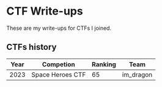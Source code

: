 # CTF Write-ups

These are my write-ups for CTFs I joined.

## CTFs history
| Year | Competion | Ranking | Team |
| ---- | --------- | ------- | ---- |
| 2023 | Space Heroes CTF | 65 | im_dragon |
